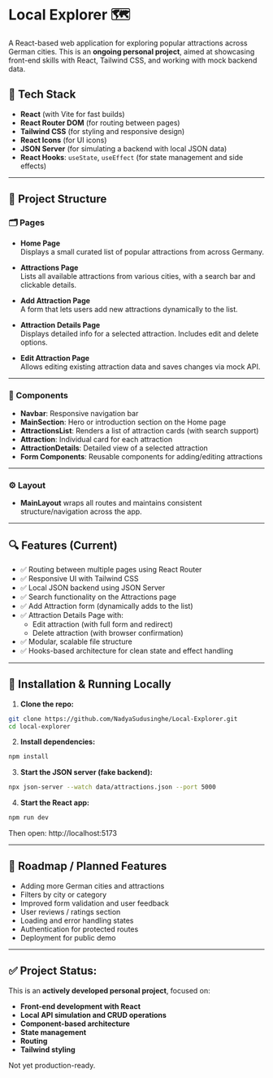 # Local Explorer 🗺️

A React-based web application for exploring popular attractions across German cities. This is an **ongoing personal project**, aimed at showcasing front-end skills with React, Tailwind CSS, and working with mock backend data.


## 🚀 Tech Stack

* **React** (with Vite for fast builds)
* **React Router DOM** (for routing between pages)
* **Tailwind CSS** (for styling and responsive design)
* **React Icons** (for UI icons)
* **JSON Server** (for simulating a backend with local JSON data)
* **React Hooks**: `useState`, `useEffect` (for state management and side effects)

---

## 📄 Project Structure

### 🗂️ Pages

- **Home Page**  
  Displays a small curated list of popular attractions from across Germany.

- **Attractions Page**  
  Lists all available attractions from various cities, with a search bar and clickable details.

- **Add Attraction Page**  
  A form that lets users add new attractions dynamically to the list.

- **Attraction Details Page**  
  Displays detailed info for a selected attraction. Includes edit and delete options.

- **Edit Attraction Page**  
  Allows editing existing attraction data and saves changes via mock API.

---

### 🧩 Components

- **Navbar**: Responsive navigation bar
- **MainSection**: Hero or introduction section on the Home page
- **AttractionsList**: Renders a list of attraction cards (with search support)
- **Attraction**: Individual card for each attraction
- **AttractionDetails**: Detailed view of a selected attraction
- **Form Components**: Reusable components for adding/editing attractions

---

### ⚙️ Layout

- **MainLayout** wraps all routes and maintains consistent structure/navigation across the app.

---

## 🔍 Features (Current)

- ✅ Routing between multiple pages using React Router
- ✅ Responsive UI with Tailwind CSS
- ✅ Local JSON backend using JSON Server
- ✅ Search functionality on the Attractions page
- ✅ Add Attraction form (dynamically adds to the list)
- ✅ Attraction Details Page with:
  - Edit attraction (with full form and redirect)
  - Delete attraction (with browser confirmation)
- ✅ Modular, scalable file structure
- ✅ Hooks-based architecture for clean state and effect handling

---

## 📌 Installation & Running Locally

1. **Clone the repo:**

```bash
git clone https://github.com/NadyaSudusinghe/Local-Explorer.git
cd local-explorer
```

2. **Install dependencies:**

```bash
npm install
```

3. **Start the JSON server (fake backend):**

```bash
npx json-server --watch data/attractions.json --port 5000
```

4. **Start the React app:**

```bash
npm run dev
```

Then open: http://localhost:5173

---

## 🎯 Roadmap / Planned Features

* Adding more German cities and attractions
* Filters by city or category
* Improved form validation and user feedback
* User reviews / ratings section
* Loading and error handling states
* Authentication for protected routes
* Deployment for public demo

---

## ✅ Project Status:

This is an **actively developed personal project**, focused on:

* **Front-end development with React**
* **Local API simulation and CRUD operations**
* **Component-based architecture**
* **State management**
* **Routing**
* **Tailwind styling**

Not yet production-ready.
